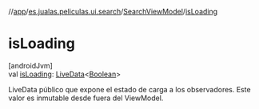 //[app](../../../index.md)/[es.jualas.peliculas.ui.search](../index.md)/[SearchViewModel](index.md)/[isLoading](is-loading.md)

# isLoading

[androidJvm]\
val [isLoading](is-loading.md): [LiveData](https://developer.android.com/reference/kotlin/androidx/lifecycle/LiveData.html)&lt;[Boolean](https://kotlinlang.org/api/latest/jvm/stdlib/kotlin-stdlib/kotlin/-boolean/index.html)&gt;

LiveData público que expone el estado de carga a los observadores. Este valor es inmutable desde fuera del ViewModel.
